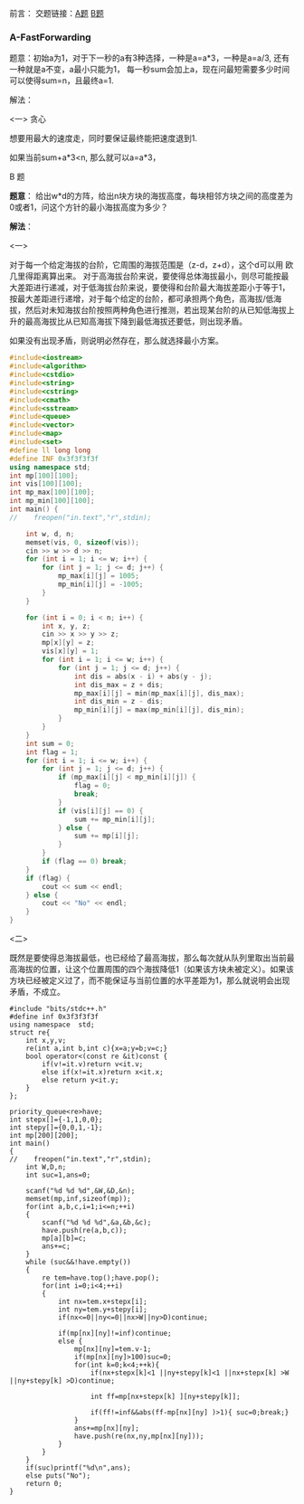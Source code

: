 前言：
交题链接：[A题](https://vjudge.net/problem/Aizu-1400)    [B题](dge.net/problem/Aizu-1401)  

### A-FastForwarding

题意：初始a为1，对于下一秒的a有3种选择，一种是a=a*3，一种是a=a/3, 还有一种就是a不变，a最小只能为1， 每一秒sum会加上a，现在问最短需要多少时间可以使得sum=n，且最终a=1.

解法：

<一> 贪心

想要用最大的速度走，同时要保证最终能把速度退到1.

如果当前sum+a*3<n, 那么就可以a=a\*3，   







B 题

**题意**： 给出w*d的方阵，给出n块方块的海拔高度，每块相邻方块之间的高度差为0或者1，问这个方针的最小海拔高度为多少？

**解法**：

<一>

对于每一个给定海拔的台阶，它周围的海拔范围是（z-d，z+d），这个d可以用 欧几里得距离算出来。
对于高海拔台阶来说，要使得总体海拔最小，则尽可能按最大差距进行递减，对于低海拔台阶来说，要使得和台阶最大海拔差距小于等于1，按最大差距进行递增，对于每个给定的台阶，都可承担两个角色，高海拔/低海拔，然后对未知海拔台阶按照两种角色进行推测，若出现某台阶的从已知低海拔上升的最高海拔比从已知高海拔下降到最低海拔还要低，则出现矛盾。

如果没有出现矛盾，则说明必然存在，那么就选择最小方案。

```c++
#include<iostream>
#include<algorithm>
#include<cstdio>
#include<string>
#include<cstring>
#include<cmath>
#include<sstream>
#include<queue>
#include<vector>
#include<map>
#include<set>
#define ll long long
#define INF 0x3f3f3f3f
using namespace std;
int mp[100][100];
int vis[100][100];
int mp_max[100][100];
int mp_min[100][100];
int main() {
//    freopen("in.text","r",stdin);

    int w, d, n;
    memset(vis, 0, sizeof(vis));
    cin >> w >> d >> n;
    for (int i = 1; i <= w; i++) {
        for (int j = 1; j <= d; j++) {
            mp_max[i][j] = 1005;
            mp_min[i][j] = -1005;
        }
    }

    for (int i = 0; i < n; i++) {
        int x, y, z;
        cin >> x >> y >> z;
        mp[x][y] = z;
        vis[x][y] = 1;
        for (int i = 1; i <= w; i++) {
            for (int j = 1; j <= d; j++) {
                int dis = abs(x - i) + abs(y - j);
                int dis_max = z + dis;
                mp_max[i][j] = min(mp_max[i][j], dis_max);
                int dis_min = z - dis;
                mp_min[i][j] = max(mp_min[i][j], dis_min);
            }
        }
    }
    int sum = 0;
    int flag = 1;
    for (int i = 1; i <= w; i++) {
        for (int j = 1; j <= d; j++) {
            if (mp_max[i][j] < mp_min[i][j]) {
                flag = 0;
                break;
            }
            if (vis[i][j] == 0) {
                sum += mp_min[i][j];
            } else {
                sum += mp[i][j];
            }
        }
        if (flag == 0) break;
    }
    if (flag) {
        cout << sum << endl;
    } else {
        cout << "No" << endl;
    }
}
```

<二> 

既然是要使得总海拔最低，也已经给了最高海拔，那么每次就从队列里取出当前最高海拔的位置，让这个位置周围的四个海拔降低1（如果该方块未被定义）。如果该方块已经被定义过了，而不能保证与当前位置的水平差距为1，那么就说明会出现矛盾，不成立。

```
#include "bits/stdc++.h"
#define inf 0x3f3f3f3f
using namespace  std;
struct re{
    int x,y,v;
    re(int a,int b,int c){x=a;y=b;v=c;}
    bool operator<(const re &it)const {
        if(v!=it.v)return v<it.v;
        else if(x!=it.x)return x<it.x;
        else return y<it.y;
    }
};

priority_queue<re>have;
int stepx[]={-1,1,0,0};
int stepy[]={0,0,1,-1};
int mp[200][200];
int main()
{
//    freopen("in.text","r",stdin);
    int W,D,n;
    int suc=1,ans=0;

    scanf("%d %d %d",&W,&D,&n);
    memset(mp,inf,sizeof(mp));
    for(int a,b,c,i=1;i<=n;++i)
    {
        scanf("%d %d %d",&a,&b,&c);
        have.push(re(a,b,c));
        mp[a][b]=c;
        ans+=c;
    }
    while (suc&&!have.empty())
    {
        re tem=have.top();have.pop();
        for(int i=0;i<4;++i)
        {
            int nx=tem.x+stepx[i];
            int ny=tem.y+stepy[i];
            if(nx<=0||ny<=0||nx>W||ny>D)continue;

            if(mp[nx][ny]!=inf)continue;
            else {
                mp[nx][ny]=tem.v-1;
                if(mp[nx][ny]>100)suc=0;
                for(int k=0;k<4;++k){
                    if(nx+stepx[k]<1 ||ny+stepy[k]<1 ||nx+stepx[k] >W ||ny+stepy[k] >D)continue;

                    int ff=mp[nx+stepx[k] ][ny+stepy[k]];

                    if(ff!=inf&&abs(ff-mp[nx][ny] )>1){ suc=0;break;}
                }
                ans+=mp[nx][ny];
                have.push(re(nx,ny,mp[nx][ny]));
            }
        }
    }
    if(suc)printf("%d\n",ans);
    else puts("No");
    return 0;
}
```

